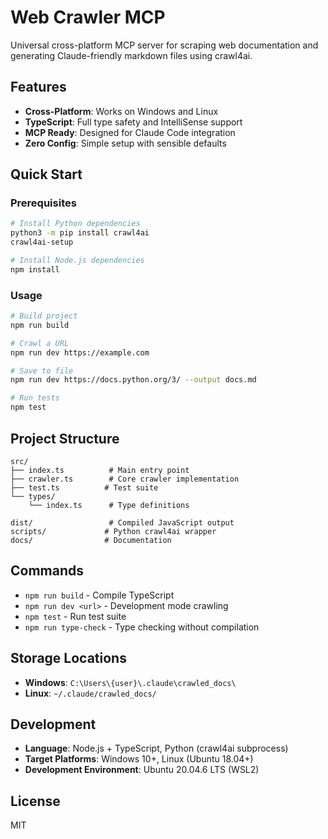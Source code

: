 # Web Crawler MCP

Universal cross-platform MCP server for scraping web documentation and generating Claude-friendly markdown files using crawl4ai.

## Features

- **Cross-Platform**: Works on Windows and Linux
- **TypeScript**: Full type safety and IntelliSense support  
- **MCP Ready**: Designed for Claude Code integration
- **Zero Config**: Simple setup with sensible defaults

## Quick Start

### Prerequisites
```bash
# Install Python dependencies
python3 -m pip install crawl4ai
crawl4ai-setup

# Install Node.js dependencies
npm install
```

### Usage
```bash
# Build project
npm run build

# Crawl a URL
npm run dev https://example.com

# Save to file
npm run dev https://docs.python.org/3/ --output docs.md

# Run tests
npm test
```

## Project Structure

```
src/
├── index.ts          # Main entry point
├── crawler.ts        # Core crawler implementation
├── test.ts          # Test suite
└── types/
    └── index.ts      # Type definitions

dist/                 # Compiled JavaScript output
scripts/             # Python crawl4ai wrapper
docs/                # Documentation
```

## Commands

- `npm run build` - Compile TypeScript
- `npm run dev <url>` - Development mode crawling
- `npm test` - Run test suite
- `npm run type-check` - Type checking without compilation

## Storage Locations

- **Windows**: `C:\Users\{user}\.claude\crawled_docs\`
- **Linux**: `~/.claude/crawled_docs/`

## Development

- **Language**: Node.js + TypeScript, Python (crawl4ai subprocess)
- **Target Platforms**: Windows 10+, Linux (Ubuntu 18.04+)
- **Development Environment**: Ubuntu 20.04.6 LTS (WSL2)

## License

MIT